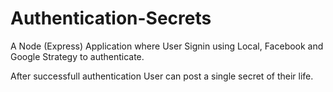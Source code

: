 # Authentication-Secrets

A Node (Express) Application where User Signin using Local, Facebook and Google Strategy to authenticate.

After successfull authentication User can post a single secret of their life.
